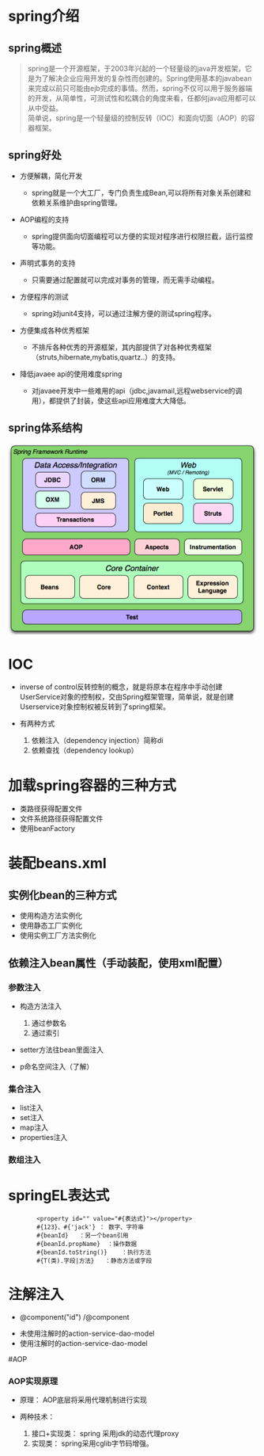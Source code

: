 # spring介绍

## spring概述
>  spring是一个开源框架，于2003年兴起的一个轻量级的java开发框架，它是为了解决企业应用开发的复杂性而创建的。Spring使用基本的javabean来完成以前只可能由ejb完成的事情。然而，spring不仅可以用于服务器端的开发，从简单性，可测试性和松耦合的角度来看，任都何java应用都可以从中受益。  
>   简单说，spring是一个轻量级的控制反转（IOC）和面向切面（AOP）的容器框架。

## spring好处
* 方便解耦，简化开发
   - spring就是一个大工厂，专门负责生成Bean,可以将所有对象关系创建和依赖关系维护由spring管理。
* AOP编程的支持
   - spring提供面向切面编程可以方便的实现对程序进行权限拦截，运行监控等功能。  
* 声明式事务的支持
   - 只需要通过配置就可以完成对事务的管理，而无需手动编程。
* 方便程序的测试
   - spring对junit4支持，可以通过注解方便的测试spring程序。

* 方便集成各种优秀框架
   - 不排斥各种优秀的开源框架，其内部提供了对各种优秀框架（struts,hibernate,mybatis,quartz..）的支持。

* 降低javaee api的使用难度spring
  - 对javaee开发中一些难用的api（jdbc,javamail,远程webservice的调用），都提供了封装，使这些api应用难度大大降低。

## spring体系结构
![icon](img/1.png)

# IOC
* inverse of control反转控制的概念，就是将原本在程序中手动创建UserService对象的控制权，交由Spring框架管理，简单说，就是创建Userservice对象控制权被反转到了spring框架。

* 有两种方式
    1. 依赖注入（dependency injection）简称di
    2. 依赖查找（dependency lookup）


# 加载spring容器的三种方式
* 类路径获得配置文件  
* 文件系统路径获得配置文件  
* 使用beanFactory

# 装配beans.xml

## 实例化bean的三种方式

* 使用构造方法实例化  
* 使用静态工厂实例化  
* 使用实例工厂方法实例化

## 依赖注入bean属性（手动装配，使用xml配置）
### 参数注入

- 构造方法注入
     1. 通过参数名
     2. 通过索引

- setter方法往bean里面注入
- p命名空间注入（了解） 


### 集合注入

- list注入
- set注入
- map注入
- properties注入
 
### 数组注入 
   

# springEL表达式
			
			<property id="" value="#{表达式}"></property>
			#{123}、#{'jack'} ： 数字、字符串
			#{beanId}	：另一个bean引用
			#{beanId.propName}	：操作数据
			#{beanId.toString()}	：执行方法
			#{T(类).字段|方法}	：静态方法或字段

# 注解注入

- @component("id")  /@component

* 未使用注解时的action-service-dao-model
* 使用注解时的action-service-dao-model


#AOP

### AOP实现原理

* 原理： AOP底层将采用代理机制进行实现

* 两种技术：
	1. 接口+实现类： spring 采用jdk的动态代理proxy
	2. 实现类： spring采用cglib字节码增强。